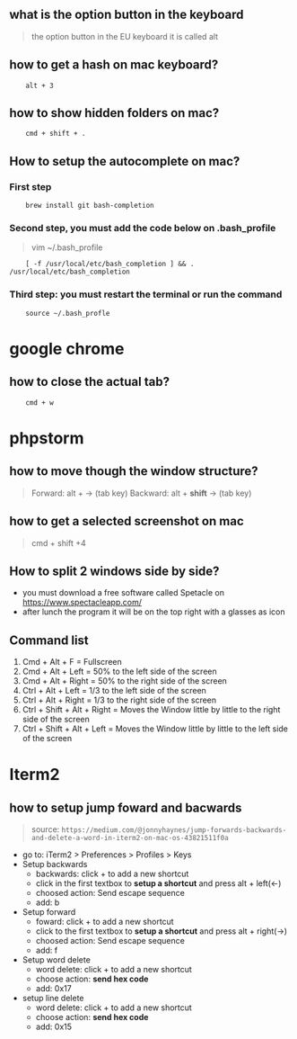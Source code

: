 ## what is the option button in the keyboard
> the option button in the EU keyboard it is called alt

## how to get a hash on mac keyboard?
```
    alt + 3
```

## how to show hidden folders on mac?
``` 
    cmd + shift + .
```

## How to setup the autocomplete on mac?
### First step
``` 
    brew install git bash-completion
```
### Second step, you must add the code below on .bash_profile
> vim ~/.bash_profile
``` 
    [ -f /usr/local/etc/bash_completion ] && . /usr/local/etc/bash_completion
```
### Third step: you must restart the terminal or run the command
``` 
    source ~/.bash_profle
```


# google chrome

## how to close the actual tab?
``` 
    cmd + w
```

# phpstorm

## how to move though the window structure?
> Forward: alt + -> (tab key)
> Backward: alt + **shift** -> (tab key)

## how to get a selected screenshot on mac
> cmd + shift +4


## How to split 2 windows side by side?
* you must download a free software called Spetacle on https://www.spectacleapp.com/
* after lunch the program it will be on the top right with a glasses as icon

## Command list
1. Cmd + Alt + F = Fullscreen
2. Cmd + Alt + Left = 50% to the left side of the screen
3. Cmd + Alt + Right = 50% to the right side of the screen
4. Ctrl + Alt + Left = 1/3 to the left side of the screen
5. Ctrl + Alt + Right = 1/3 to the right side of the screen
6. Ctrl + Shift + Alt + Right = Moves the Window little by little to the right side of the screen
7. Ctrl + Shift + Alt + Left = Moves the Window little by little to the left side of the screen

# Iterm2 

## how to setup jump foward and bacwards
> source: ```https://medium.com/@jonnyhaynes/jump-forwards-backwards-and-delete-a-word-in-iterm2-on-mac-os-43821511f0a```

* go to: iTerm2 > Preferences > Profiles > Keys
* Setup backwards
	* backwards: click + to add a new shortcut
	* click in the first textbox to **setup a shortcut** and press alt + left(<-)
	* choosed action:  Send escape sequence
	* add: b
* Setup forward
	* foward: click + to add a new shortcut
	* click to the first textbox to **setup a shortcut** and press alt + right(->)
	* choosed action: Send escape sequence
	* add: f
* Setup word delete
	* word delete: click + to add a new shortcut
	* choose action: **send hex code**
	* add: 0x17
* setup line delete
	* word delete: click + to add a new shortcut
	* choose action: **send hex code**
 	* add: 0x15 



